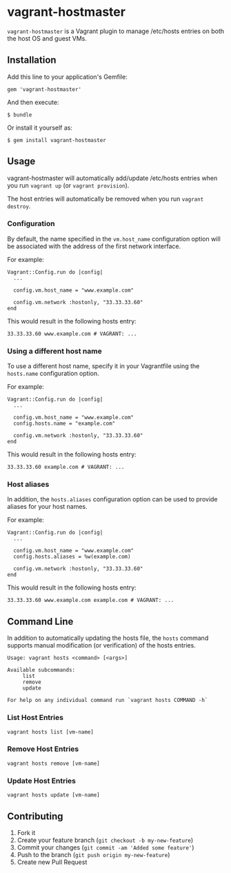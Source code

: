 # vagrant-hostmaster

`vagrant-hostmaster` is a Vagrant plugin to manage /etc/hosts entries on both the host OS and guest VMs.

## Installation

Add this line to your application's Gemfile:

    gem 'vagrant-hostmaster'

And then execute:

    $ bundle

Or install it yourself as:

    $ gem install vagrant-hostmaster

## Usage

vagrant-hostmaster will automatically add/update /etc/hosts entries when you run `vagrant up`
(or `vagrant provision`).

The host entries will automatically be removed when you run `vagrant destroy`.

### Configuration

By default, the name specified in the `vm.host_name` configuration option will be associated
with the address of the first network interface.

For example:

    Vagrant::Config.run do |config|
      ...

      config.vm.host_name = "www.example.com"

      config.vm.network :hostonly, "33.33.33.60"
    end

This would result in the following hosts entry:

    33.33.33.60 www.example.com # VAGRANT: ...

### Using a different host name
  
To use a different host name, specify it in your Vagrantfile using the `hosts.name` configuration
option.

For example:

    Vagrant::Config.run do |config|
      ...

      config.vm.host_name = "www.example.com"
      config.hosts.name = "example.com"

      config.vm.network :hostonly, "33.33.33.60"
    end

This would result in the following hosts entry:

    33.33.33.60 example.com # VAGRANT: ...

### Host aliases

In addition, the `hosts.aliases` configuration option can be used to provide aliases for your host names.

For example:

    Vagrant::Config.run do |config|
      ...

      config.vm.host_name = "www.example.com"
      config.hosts.aliases = %w(example.com)

      config.vm.network :hostonly, "33.33.33.60"
    end

This would result in the following hosts entry:

    33.33.33.60 www.example.com example.com # VAGRANT: ...

## Command Line

In addition to automatically updating the hosts file, the `hosts` command supports manual
modification (or verification) of the hosts entries.

    Usage: vagrant hosts <command> [<args>]

    Available subcommands:
         list
         remove
         update

    For help on any individual command run `vagrant hosts COMMAND -h`

### List Host Entries

    vagrant hosts list [vm-name]

### Remove Host Entries

    vagrant hosts remove [vm-name]

### Update Host Entries

    vagrant hosts update [vm-name]

## Contributing

1. Fork it
2. Create your feature branch (`git checkout -b my-new-feature`)
3. Commit your changes (`git commit -am 'Added some feature'`)
4. Push to the branch (`git push origin my-new-feature`)
5. Create new Pull Request
